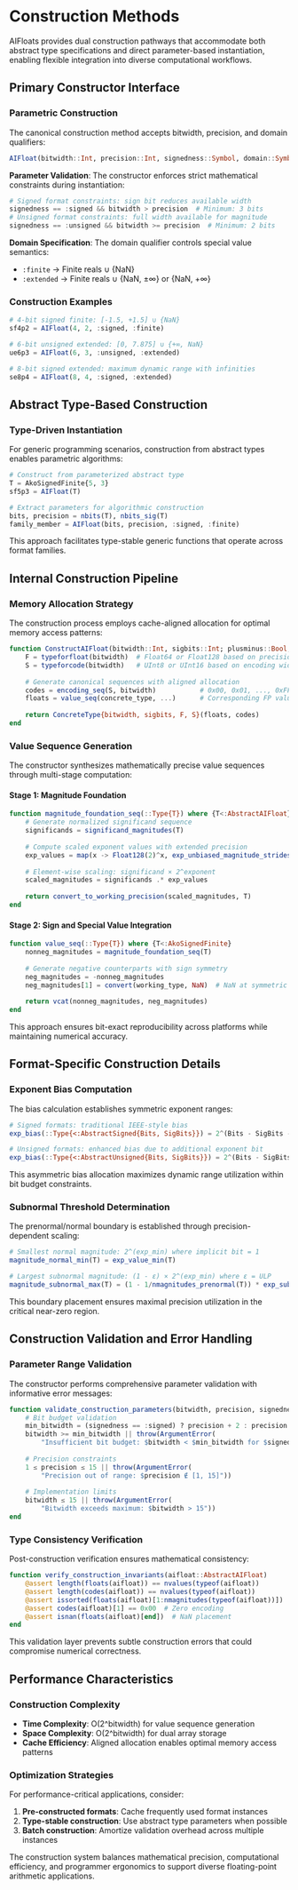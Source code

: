 # Construction Methods

AIFloats provides dual construction pathways that accommodate both abstract type specifications and direct parameter-based instantiation, enabling flexible integration into diverse computational workflows.

## Primary Constructor Interface

### Parametric Construction

The canonical construction method accepts bitwidth, precision, and domain qualifiers:

```julia
AIFloat(bitwidth::Int, precision::Int, signedness::Symbol, domain::Symbol)
```

**Parameter Validation**: The constructor enforces strict mathematical constraints during instantiation:

```julia
# Signed format constraints: sign bit reduces available width
signedness == :signed && bitwidth > precision  # Minimum: 3 bits
# Unsigned format constraints: full width available for magnitude
signedness == :unsigned && bitwidth >= precision  # Minimum: 2 bits
```

**Domain Specification**: The domain qualifier controls special value semantics:
- `:finite` → Finite reals ∪ {NaN}
- `:extended` → Finite reals ∪ {NaN, ±∞} or {NaN, +∞}

### Construction Examples

```julia
# 4-bit signed finite: [-1.5, +1.5] ∪ {NaN}
sf4p2 = AIFloat(4, 2, :signed, :finite)

# 6-bit unsigned extended: [0, 7.875] ∪ {+∞, NaN}  
ue6p3 = AIFloat(6, 3, :unsigned, :extended)

# 8-bit signed extended: maximum dynamic range with infinities
se8p4 = AIFloat(8, 4, :signed, :extended)
```

## Abstract Type-Based Construction

### Type-Driven Instantiation

For generic programming scenarios, construction from abstract types enables parametric algorithms:

```julia
# Construct from parameterized abstract type
T = AkoSignedFinite{5, 3}
sf5p3 = AIFloat(T)

# Extract parameters for algorithmic construction
bits, precision = nbits(T), nbits_sig(T)
family_member = AIFloat(bits, precision, :signed, :finite)
```

This approach facilitates type-stable generic functions that operate across format families.

## Internal Construction Pipeline

### Memory Allocation Strategy

The construction process employs cache-aligned allocation for optimal memory access patterns:

```julia
function ConstructAIFloat(bitwidth::Int, sigbits::Int; plusminus::Bool, extended::Bool)
    F = typeforfloat(bitwidth)  # Float64 or Float128 based on precision requirements
    S = typeforcode(bitwidth)   # UInt8 or UInt16 based on encoding width
    
    # Generate canonical sequences with aligned allocation
    codes = encoding_seq(S, bitwidth)           # 0x00, 0x01, ..., 0xFF
    floats = value_seq(concrete_type, ...)      # Corresponding FP values
    
    return ConcreteType{bitwidth, sigbits, F, S}(floats, codes)
end
```

### Value Sequence Generation

The constructor synthesizes mathematically precise value sequences through multi-stage computation:

#### Stage 1: Magnitude Foundation
```julia
function magnitude_foundation_seq(::Type{T}) where {T<:AbstractAIFloat}
    # Generate normalized significand sequence
    significands = significand_magnitudes(T)
    
    # Compute scaled exponent values with extended precision
    exp_values = map(x -> Float128(2)^x, exp_unbiased_magnitude_strides(T))
    
    # Element-wise scaling: significand × 2^exponent
    scaled_magnitudes = significands .* exp_values
    
    return convert_to_working_precision(scaled_magnitudes, T)
end
```

#### Stage 2: Sign and Special Value Integration
```julia
function value_seq(::Type{T}) where {T<:AkoSignedFinite}
    nonneg_magnitudes = magnitude_foundation_seq(T)
    
    # Generate negative counterparts with sign symmetry
    neg_magnitudes = -nonneg_magnitudes
    neg_magnitudes[1] = convert(working_type, NaN)  # NaN at symmetric position
    
    return vcat(nonneg_magnitudes, neg_magnitudes)
end
```

This approach ensures bit-exact reproducibility across platforms while maintaining numerical accuracy.

## Format-Specific Construction Details

### Exponent Bias Computation

The bias calculation establishes symmetric exponent ranges:

```julia
# Signed formats: traditional IEEE-style bias
exp_bias(::Type{<:AbstractSigned{Bits, SigBits}}) = 2^(Bits - SigBits - 1)

# Unsigned formats: enhanced bias due to additional exponent bit  
exp_bias(::Type{<:AbstractUnsigned{Bits, SigBits}}) = 2^(Bits - SigBits)
```

This asymmetric bias allocation maximizes dynamic range utilization within bit budget constraints.

### Subnormal Threshold Determination

The prenormal/normal boundary is established through precision-dependent scaling:

```julia
# Smallest normal magnitude: 2^(exp_min) where implicit bit = 1
magnitude_normal_min(T) = exp_value_min(T)

# Largest subnormal magnitude: (1 - ε) × 2^(exp_min) where ε = ULP
magnitude_subnormal_max(T) = (1 - 1/nmagnitudes_prenormal(T)) * exp_subnormal_value(T)
```

This boundary placement ensures maximal precision utilization in the critical near-zero region.

## Construction Validation and Error Handling

### Parameter Range Validation

The constructor performs comprehensive parameter validation with informative error messages:

```julia
function validate_construction_parameters(bitwidth, precision, signedness)
    # Bit budget validation
    min_bitwidth = (signedness == :signed) ? precision + 2 : precision + 1
    bitwidth >= min_bitwidth || throw(ArgumentError(
        "Insufficient bit budget: $bitwidth < $min_bitwidth for $signedness format"))
    
    # Precision constraints
    1 ≤ precision ≤ 15 || throw(ArgumentError(
        "Precision out of range: $precision ∉ [1, 15]"))
    
    # Implementation limits
    bitwidth ≤ 15 || throw(ArgumentError(
        "Bitwidth exceeds maximum: $bitwidth > 15"))
end
```

### Type Consistency Verification

Post-construction verification ensures mathematical consistency:

```julia
function verify_construction_invariants(aifloat::AbstractAIFloat)
    @assert length(floats(aifloat)) == nvalues(typeof(aifloat))
    @assert length(codes(aifloat)) == nvalues(typeof(aifloat))
    @assert issorted(floats(aifloat)[1:nmagnitudes(typeof(aifloat))])  # Magnitude ordering
    @assert codes(aifloat)[1] == 0x00  # Zero encoding
    @assert isnan(floats(aifloat)[end])  # NaN placement
end
```

This validation layer prevents subtle construction errors that could compromise numerical correctness.

## Performance Characteristics

### Construction Complexity

- **Time Complexity**: O(2^bitwidth) for value sequence generation
- **Space Complexity**: O(2^bitwidth) for dual array storage  
- **Cache Efficiency**: Aligned allocation enables optimal memory access patterns

### Optimization Strategies

For performance-critical applications, consider:

1. **Pre-constructed formats**: Cache frequently used format instances
2. **Type-stable construction**: Use abstract type parameters when possible
3. **Batch construction**: Amortize validation overhead across multiple instances

The construction system balances mathematical precision, computational efficiency, and programmer ergonomics to support diverse floating-point arithmetic applications.
